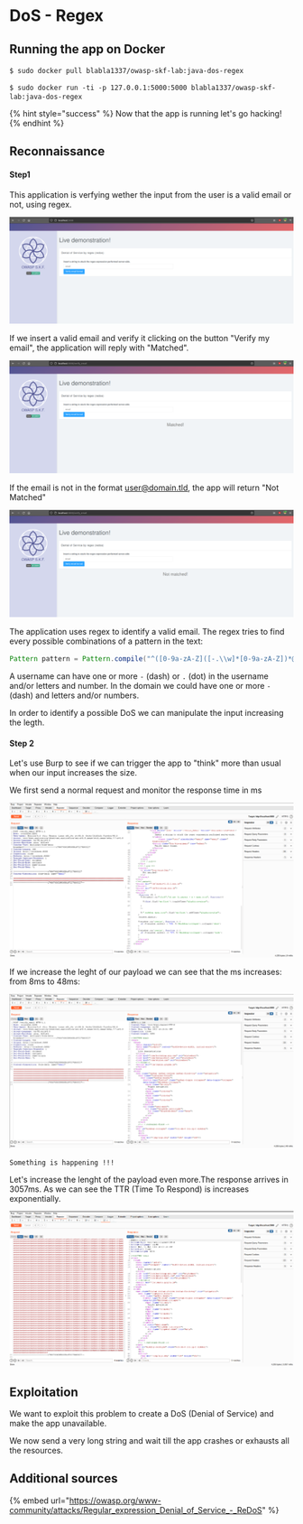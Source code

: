 # DoS - Regex

## Running the app on Docker

```
$ sudo docker pull blabla1337/owasp-skf-lab:java-dos-regex
```

```
$ sudo docker run -ti -p 127.0.0.1:5000:5000 blabla1337/owasp-skf-lab:java-dos-regex
```

{% hint style="success" %}
Now that the app is running let's go hacking!
{% endhint %}

## Reconnaissance

#### Step1

This application is verfying wether the input from the user is a valid email or not, using regex.

![](../../.gitbook/assets/java/dos-regex/1.png)

If we insert a valid email and verify it clicking on the button "Verify my email", the application will reply with "Matched".

![](../../.gitbook/assets/java/dos-regex/2.png)

If the email is not in the format user@domain.tld, the app will return "Not Matched"

![](../../.gitbook/assets/java/dos-regex/3.png)

The application uses regex to identify a valid email. The regex tries to find every possible combinations of a pattern in the text:

```java
Pattern pattern = Pattern.compile("^([0-9a-zA-Z]([-.\\w]*[0-9a-zA-Z])*@{1}([0-9a-zA-Z][-\\w]*[0-9a-zA-Z]\\.)+[a-zA-Z]{2,9})$", Pattern.CASE_INSENSITIVE);
```

A username can have one or more `-` (dash) or `.` (dot) in the username and/or letters and number. In the domain we could have one or more `-` (dash) and letters and/or numbers.

In order to identify a possible DoS we can manipulate the input increasing the legth.

#### Step 2

Let's use Burp to see if we can trigger the app to "think" more than usual when our input increases the size.

We first send a normal request and monitor the response time in ms

![](../../.gitbook/assets/java/dos-regex/4.png)

If we increase the leght of our payload we can see that the ms increases: from 8ms to 48ms:

![](../../.gitbook/assets/java/dos-regex/5.png)

```
Something is happening !!!
```

Let's increase the lenght of the payload even more.The response arrives in 3057ms. As we can see the TTR (Time To Respond) is increases exponentially.

![](../../.gitbook/assets/java/dos-regex/6.png)

## Exploitation

We want to exploit this problem to create a DoS (Denial of Service) and make the app unavailable.

We now send a very long string and wait till the app crashes or exhausts all the resources.

## Additional sources

{% embed url="https://owasp.org/www-community/attacks/Regular_expression_Denial_of_Service_-_ReDoS" %}
